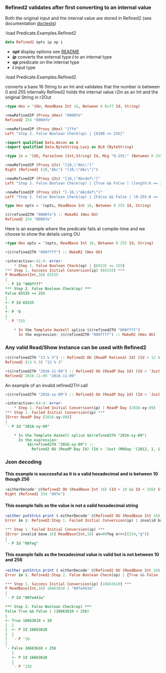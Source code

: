 ### Refined2 validates after first converting to an internal value
Both the original input and the internal value are stored in Refined2
(see documentation [doctests](src/Predicate/Refined2.hs))

:load Predicate.Examples.Refined2

```haskell
data Refined2 opts ip op i
```
* **_opt_** display options see [README](README.md)
* **_ip_** converts the external type **_i_** to an internal type
* **_op_** predicate on the internal type
* **_i_** input type

:load Predicate.Examples.Refined2

converts a base 16 String to an Int and validates that the number is between 0 and 255
internally Refined2 holds the internal value r2In as an Int and the original String in r2Out

```haskell
>type Hex = '(OU, ReadBase Int 16, Between 0 0xff Id, String)

>newRefined2P (Proxy @Hex) "0000fe"
Refined2 254 "0000fe"

>newRefined2P (Proxy @Hex) "1ffe"
Left "Step 2. False Boolean Check(op) | {8190 <= 255}"

>import qualified Data.Aeson as A
>import qualified Data.ByteString.Lazy as BL8 (ByteString)

>type Js = '(OU, ParseJson (Int,String) Id, Msg "0-255:" (Between 0 255 Fst) && Msg "length:" (Length Snd == 3), BL8.ByteString)

>newRefined2P (Proxy @Js) "[10,\"Abc\"]"
Right (Refined2 (10,"Abc") "[10,\"Abc\"]")

>newRefined2P (Proxy @Js) "[10,\"Abcdef\"]"
Left "Step 2. False Boolean Check(op) | {True && False | (length:6 == 3)}"

>newRefined2P (Proxy @Js) "[-10,\"Abcdef\"]"
Left "Step 2. False Boolean Check(op) | {False && False | (0-255:0 <= -10) && (length:6 == 3)}"
```

```haskell
type Hex opts = '(opts, ReadBase Int 16, Between 0 255 Id, String)

$$(refined2TH "0000fe") :: MakeR2 (Hex OU)
Refined2 254 "0000fe"
```

Here is an example where the predicate fails at compile-time and we choose to show the details using OU
```haskell
>type Hex opts = '(opts, ReadBase Int 16, Between 0 255 Id, String)

>$$(refined2TH "000ffff") :: MakeR2 (Hex OU)

<interactive>:41:4: error:
    * Step 2. False Boolean Check(op) | {65535 <= 255}
*** Step 1. Success Initial Conversion(ip) (65535) ***
P ReadBase(Int,16) 65535
|
`- P Id "000ffff"
*** Step 2. False Boolean Check(op) ***
False 65535 <= 255
|
+- P Id 65535
|
+- P '0
|
`- P '255

    * In the Template Haskell splice $$(refined2TH "000ffff")
      In the expression: $$(refined2TH "000ffff") :: MakeR2 (Hex OU)
```

### Any valid Read/Show instance can be used with Refined2
```haskell
>$$(refined2TH "13 % 3") :: Refined2 OU (ReadP Rational Id) (Id > 12 % 4) String
Refined2 (13 % 3) "13 % 3"

>$$(refined2TH "2016-11-09") :: Refined2 OU (ReadP Day Id) (Id > 'Just (MkDay '(2012,1,1))) String
Refined2 2016-11-09 "2016-11-09"
```

An example of an invalid refined2TH call
```haskell
>$$(refined2TH "2016-xy-09") :: Refined2 OU (ReadP Day Id) (Id > 'Just (MkDay '(2012,1,1))) String

<interactive>:64:4: error:
    * Step 1. Failed Initial Conversion(ip) | ReadP Day (2016-xy-09)
*** Step 1. Failed Initial Conversion(ip) ***
[Error ReadP Day (2016-xy-09)]
|
`- P Id "2016-xy-09"

    * In the Template Haskell splice $$(refined2TH "2016-xy-09")
      In the expression:
          $$(refined2TH "2016-xy-09") ::
            Refined2 OU (ReadP Day Id) (Id > 'Just (MkDay '(2012, 1, 1))) String
```

### Json decoding

#### This example is successful as it is a valid hexadecimal and is between 10 though 256
```haskell
>eitherDecode' @(Refined2 OU (ReadBase Int 16) (Id > 10 && Id < 256) String) "\"00fe\""
Right (Refined2 254 "00fe")
```

#### This example fails as the value is not a valid hexadecimal string
```haskell
>either putStrLn print $ eitherDecode' @(Refined2 OU (ReadBase Int 16) 'True String) "\"00feg\""
Error in $: Refined2:Step 1. Failed Initial Conversion(ip) | invalid base 16

*** Step 1. Failed Initial Conversion(ip) ***
[Error invalid base 16] ReadBase(Int,16) as=00feg err=[(254,"g")]
|
`- P Id "00feg"

```

#### This example fails as the hexadecimal value is valid but is not between 10 and 256

```haskell
>either putStrLn print $ eitherDecode' @(Refined2 OU (ReadBase Int 16) (Id > 10 && Id < 256) String) "\"00fe443a\""
Error in $: Refined2:Step 2. False Boolean Check(op) | {True && False | (16663610 < 256)}

*** Step 1. Success Initial Conversion(ip) [16663610] ***
P ReadBase(Int,16) 16663610 | "00fe443a"
|
`- P Id "00fe443a"

*** Step 2. False Boolean Check(op) ***
False True && False | (16663610 < 256)
|
+- True 16663610 > 10
|  |
|  +- P Id 16663610
|  |
|  `- P '10
|
`- False 16663610 < 256
   |
   +- P Id 16663610
   |
   `- P '256
```


